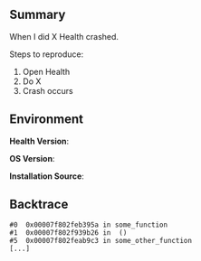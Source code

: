 <!--
    Text within the <!- -> won't be visible in the final bug report.

    Thanks for your bug report! First off, please provide a short summary of what went wrong:
-->

## Summary

When I did X Health crashed.

Steps to reproduce:

1. Open Health
2. Do X
3. Crash occurs

## Environment

**Health Version**: <!-- The version of Health you were using when the bug occurred. Check the "About Health" dialog for this information -->

**OS Version**: <!-- Operating system version, e.g. Fedora 31 -->

**Installation Source**: <!-- Where you installed Health from, e.g. Flathub, AUR, or distro repositories -->

<!--
    If you experienced a crash Health, you can put the backtrace (which details where things went wrong) put it here.
    If you use the flatpak version of Health from Flathub, you can generate it like so:

    ```sh
        flatpak install dev.Cogitri.Health.Debug
        flatpak-coredumpctl dev.Cogitri.Health
    ```

    You should be dropped into gdb's shell now. Simply type `bt` now and paste the result below.
-->

## Backtrace

```
#0  0x00007f802feb395a in some_function
#1  0x00007f802f939b26 in  ()
#5  0x00007f802feab9c3 in some_other_function
[...]
```
